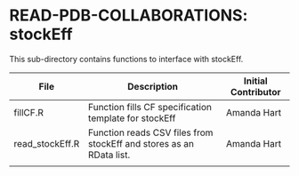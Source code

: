 # READ-PDB-COLLABORATIONS: stockEff

This sub-directory contains functions to interface with stockEff. 

| File | Description | Initial Contributor |
| ---- | ----------- | ------------------- |
| fillCF.R | Function fills CF specification template for stockEff | Amanda Hart |
| read_stockEff.R    |  Function reads CSV files from stockEff and stores as an RData list. | Amanda Hart |
|      |             |                     |
